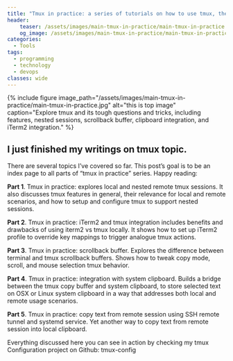 ```yaml
---
title: "Tmux in practice: a series of tutorials on how to use tmux, the powerful virtual server multiplexer"
header:
    teaser: /assets/images/main-tmux-in-practice/main-tmux-in-practice.jpg
    og_image: /assets/images/main-tmux-in-practice/main-tmux-in-practice.jpg
categories:
  - Tools
tags: 
  - programming
  - technology
  - devops
classes: wide
---
```


{% include figure image_path="/assets/images/main-tmux-in-practice/main-tmux-in-practice.jpg" alt="this is top image"  caption="Explore tmux and its tough questions and tricks, including features, nested sessions, scrollback buffer, clipboard integration, and iTerm2 integration." %}

## I just finished my writings on tmux topic.

There are several topics I’ve covered so far. This post’s goal is to be an index page to all parts of “tmux in practice”
series. Happy reading:

**Part 1**. Tmux in practice: explores local and nested remote tmux sessions. It also discusses tmux features in general,
their relevance for local and remote scenarios, and how to setup and configure tmux to support nested sessions.

**Part 2**. Tmux in practice: iTerm2 and tmux integration includes benefits and drawbacks of using iterm2 vs tmux locally.
It shows how to set up iTerm2 profile to override key mappings to trigger analogue tmux actions.

**Part 3**. Tmux in practice: scrollback buffer. Explores the difference between terminal and tmux scrollback buffers. Shows
how to tweak copy mode, scroll, and mouse selection tmux behavior.

**Part 4**. Tmux in practice: integration with system clipboard. Builds a bridge between the tmux copy buffer and system
clipboard, to store selected text on OSX or Linux system clipboard in a way that addresses both local and remote usage
scenarios.

**Part 5**. Tmux in practice: copy text from remote session using SSH remote tunnel and systemd service. Yet another way to
copy text from remote session into local clipboard.

Everything discussed here you can see in action by checking my tmux Configuration project on Github: tmux-config




